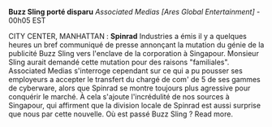 ﻿**Buzz Sling porté disparu**
*Associated Medias [Ares Global Entertainment]* - 00h05 EST

CITY CENTER, MANHATTAN : **Spinrad** Industries a émis il y a quelques heures un bref communiqué  de presse annonçant la mutation du génie de la publicité Buzz Sling vers l'enclave de la corporation à Singapour. Monsieur Sling aurait demandé cette mutation pour des raisons "familiales". Associated Medias s'interroge cependant sur ce qui a pu pousser ses employeurs a accepter le transfert du chargé de com' de 5 de ses gammes de cyberware, alors que Spinrad se montre toujours plus agressive pour conquérir le marché. À cela s'ajoute l'incrédulité de nos sources à Singapour, qui affirment que la division locale de Spinrad est aussi surprise que nous par cette nouvelle.
Où est passé Buzz Sling ? Read more.
